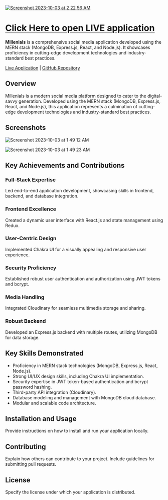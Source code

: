 
[![Screenshot 2023-10-03 at 2 22 56 AM](https://github.com/RaviMaru20/millenials_react_app/assets/33301239/d334eb79-1f86-40d5-b5eb-395bc901ad67)](https://millenials.netlify.app) <h1>[Click Here to open LIVE application](https://millenials.netlify.app)</h1>





**Millenials** is a comprehensive social media application developed using the MERN stack (MongoDB, Express.js, React, and Node.js). It showcases proficiency in cutting-edge development technologies and industry-standard best practices.

[Live Application](https://millenials.netlify.app/) | [GitHub Repository](https://github.com/RaviMaru20/millenials_react_app.git)

## Overview
Millenials is a modern social media platform designed to cater to the digital-savvy generation. Developed using the MERN stack (MongoDB, Express.js, React, and Node.js), this application represents a culmination of cutting-edge development technologies and industry-standard best practices.

## Screenshots

![Screenshot 2023-10-03 at 1 49 12 AM](https://github.com/RaviMaru20/millenials_react_app/assets/33301239/d2a50fad-8dc3-44ca-a5ef-768961c3d762)

![Screenshot 2023-10-03 at 1 49 23 AM](https://github.com/RaviMaru20/millenials_react_app/assets/33301239/c71c1cf4-cdcc-4d2b-a46a-2ab2a5a36b65)


## Key Achievements and Contributions

### Full-Stack Expertise

Led end-to-end application development, showcasing skills in frontend, backend, and database integration.

### Frontend Excellence

Created a dynamic user interface with React.js and state management using Redux.

### User-Centric Design

Implemented Chakra UI for a visually appealing and responsive user experience.

### Security Proficiency

Established robust user authentication and authorization using JWT tokens and bcrypt.

### Media Handling

Integrated Cloudinary for seamless multimedia storage and sharing.

### Robust Backend

Developed an Express.js backend with multiple routes, utilizing MongoDB for data storage.

## Key Skills Demonstrated

- Proficiency in MERN stack technologies (MongoDB, Express.js, React, Node.js).
- Strong UI/UX design skills, including Chakra UI implementation.
- Security expertise in JWT token-based authentication and bcrypt password hashing.
- Third-party API integration (Cloudinary).
- Database modeling and management with MongoDB cloud database.
- Modular and scalable code architecture.

## Installation and Usage

Provide instructions on how to install and run your application locally.

## Contributing

Explain how others can contribute to your project. Include guidelines for submitting pull requests.

## License

Specify the license under which your application is distributed.
